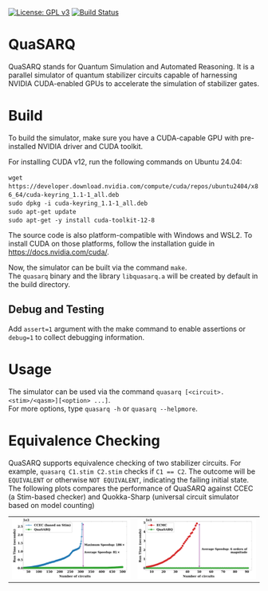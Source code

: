 [![License: GPL v3](https://img.shields.io/badge/License-GPLv3-blue.svg)](https://www.gnu.org/licenses/gpl-3.0)
[![Build Status](https://github.com/muhos/QuaSARQ/actions/workflows/test-build.yml/badge.svg)](https://github.com/muhos/QuaSARQ/actions/workflows/test-build.yml)
# QuaSARQ
QuaSARQ stands for Quantum Simulation and Automated Reasoning. 
It is a parallel simulator of quantum stabilizer circuits capable of harnessing NVIDIA CUDA-enabled GPUs to accelerate the simulation of stabilizer gates. 

# Build
To build the simulator, make sure you have a CUDA-capable GPU with pre-installed NVIDIA driver and CUDA toolkit.

For installing CUDA v12, run the following commands on Ubuntu 24.04:<br>

`wget https://developer.download.nvidia.com/compute/cuda/repos/ubuntu2404/x86_64/cuda-keyring_1.1-1_all.deb`<br>
`sudo dpkg -i cuda-keyring_1.1-1_all.deb`<br>
`sudo apt-get update`<br>
`sudo apt-get -y install cuda-toolkit-12-8`<br>

The source code is also platform-compatible with Windows and WSL2. To install CUDA on those platforms, follow the
installation guide in https://docs.nvidia.com/cuda/.

Now, the simulator can be built via the command `make`.<br>
The `quasarq` binary and the library `libquasarq.a` will be created by default in the build directory.<br>

## Debug and Testing
Add `assert=1` argument with the make command to enable assertions or `debug=1` to collect debugging information.<br>

# Usage
The simulator can be used via the command `quasarq [<circuit>.<stim>/<qasm>][<option> ...]`.<br>
For more options, type `quasarq -h` or `quasarq --helpmore`.

# Equivalence Checking
QuaSARQ supports equivalence checking of two stabilizer circuits. For example, `quasarq C1.stim C2.stim` checks if `C1 == C2`. 
The outcome will be `EQUIVALENT` or otherwise `NOT EQUIVALENT`, indicating the failing initial state.<br>
The following plots compares the performance of QuaSARQ against CCEC (a Stim-based checker) and Quokka-Sharp (universal circuit simulator based on model counting)

<table>
  <tr>
    <td><img src="graphs/time_vs_ccec.pdf" alt="Runtime for QuaSARQ vs CCEC" width="300"></td>
    <td><img src="graphs/time_vs_quokka.pdf" alt="Runtime for QuaSARQ vs Quokka-Sharp" width="300"></td>
  </tr>
</table>
